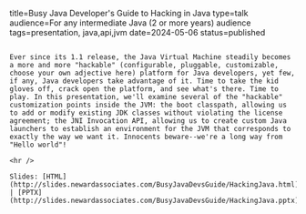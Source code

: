 title=Busy Java Developer's Guide to Hacking in Java
type=talk
audience=For any intermediate Java (2 or more years) audience
tags=presentation, java,api,jvm
date=2024-05-06
status=published
~~~~~~

Ever since its 1.1 release, the Java Virtual Machine steadily becomes a more and more "hackable" (configurable, pluggable, customizable, choose your own adjective here) platform for Java developers, yet few, if any, Java developers take advantage of it. Time to take the kid gloves off, crack open the platform, and see what's there. Time to play. In this presentation, we'll examine several of the "hackable" customization points inside the JVM: the boot classpath, allowing us to add or modify existing JDK classes without violating the license agreement; the JNI Invocation API, allowing us to create custom Java launchers to establish an environment for the JVM that corresponds to exactly the way we want it. Innocents beware--we're a long way from "Hello world"!
    
<hr />

Slides: [HTML](http://slides.newardassociates.com/BusyJavaDevsGuide/HackingJava.html) | [PPTX](http://slides.newardassociates.com/BusyJavaDevsGuide/HackingJava.pptx)
